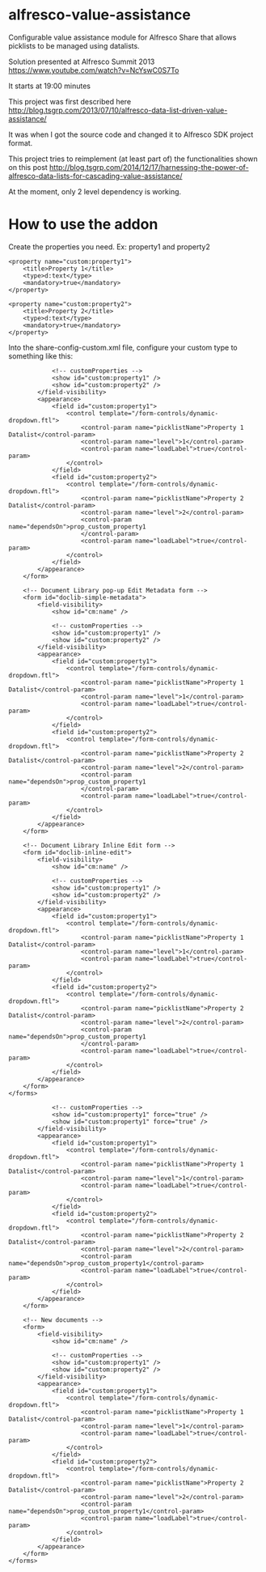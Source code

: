 alfresco-value-assistance
=========================

Configurable value assistance module for Alfresco Share that allows picklists to be managed using datalists.

Solution presented at Alfresco Summit 2013
https://www.youtube.com/watch?v=NcYswC0S7To

It starts at 19:00 minutes

This project was first described here http://blog.tsgrp.com/2013/07/10/alfresco-data-list-driven-value-assistance/

It was when I got the source code and changed it to Alfresco SDK project format.

This project tries to reimplement (at least part of) the functionalities shown on this post http://blog.tsgrp.com/2014/12/17/harnessing-the-power-of-alfresco-data-lists-for-cascading-value-assistance/

At the moment, only 2 level dependency is working.

How to use the addon
====================

Create the properties you need.
Ex: property1 and property2

	<property name="custom:property1">
		<title>Property 1</title>
		<type>d:text</type>
		<mandatory>true</mandatory>
	</property>

	<property name="custom:property2">
		<title>Property 2</title>
		<type>d:text</type>
		<mandatory>true</mandatory>
	</property>

Into the share-config-custom.xml file, configure your custom type to something like this:

<config evaluator="node-type" condition="custom:customType">
	<forms>
		<form>
			<field-visibility>
				<show id="cm:name" />

				<!-- customProperties -->
				<show id="custom:property1" />
				<show id="custom:property2" />
			</field-visibility>
			<appearance>
				<field id="custom:property1">
					<control template="/form-controls/dynamic-dropdown.ftl">
						<control-param name="picklistName">Property 1 Datalist</control-param>
						<control-param name="level">1</control-param>
						<control-param name="loadLabel">true</control-param>
					</control>
				</field>
				<field id="custom:property2">
					<control template="/form-controls/dynamic-dropdown.ftl">
						<control-param name="picklistName">Property 2 Datalist</control-param>
						<control-param name="level">2</control-param>
						<control-param name="dependsOn">prop_custom_property1
						</control-param>
						<control-param name="loadLabel">true</control-param>
					</control>
				</field>
			</appearance>
		</form>

		<!-- Document Library pop-up Edit Metadata form -->
		<form id="doclib-simple-metadata">
			<field-visibility>
				<show id="cm:name" />

				<!-- customProperties -->
				<show id="custom:property1" />
				<show id="custom:property2" />
			</field-visibility>
			<appearance>
				<field id="custom:property1">
					<control template="/form-controls/dynamic-dropdown.ftl">
						<control-param name="picklistName">Property 1 Datalist</control-param>
						<control-param name="level">1</control-param>
						<control-param name="loadLabel">true</control-param>
					</control>
				</field>
				<field id="custom:property2">
					<control template="/form-controls/dynamic-dropdown.ftl">
						<control-param name="picklistName">Property 2 Datalist</control-param>
						<control-param name="level">2</control-param>
						<control-param name="dependsOn">prop_custom_property1
						</control-param>
						<control-param name="loadLabel">true</control-param>
					</control>
				</field>
			</appearance>
		</form>

		<!-- Document Library Inline Edit form -->
		<form id="doclib-inline-edit">
			<field-visibility>
				<show id="cm:name" />

				<!-- customProperties -->
				<show id="custom:property1" />
				<show id="custom:property2" />
			</field-visibility>
			<appearance>
				<field id="custom:property1">
					<control template="/form-controls/dynamic-dropdown.ftl">
						<control-param name="picklistName">Property 1 Datalist</control-param>
						<control-param name="level">1</control-param>
						<control-param name="loadLabel">true</control-param>
					</control>
				</field>
				<field id="custom:property2">
					<control template="/form-controls/dynamic-dropdown.ftl">
						<control-param name="picklistName">Property 2 Datalist</control-param>
						<control-param name="level">2</control-param>
						<control-param name="dependsOn">prop_custom_property1
						</control-param>
						<control-param name="loadLabel">true</control-param>
					</control>
				</field>
			</appearance>
		</form>
	</forms>
</config>

<config evaluator="model-type" condition="custom:customType">
	<forms>
		<!-- Search form -->
		<form id="search">
			<field-visibility>
				<show id="cm:name" />

				<!-- customProperties -->
				<show id="custom:property1" force="true" />
				<show id="custom:property1" force="true" />
			</field-visibility>
			<appearance>
				<field id="custom:property1">
					<control template="/form-controls/dynamic-dropdown.ftl">
						<control-param name="picklistName">Property 1 Datalist</control-param>
						<control-param name="level">1</control-param>
						<control-param name="loadLabel">true</control-param>
					</control>
				</field>
				<field id="custom:property2">
					<control template="/form-controls/dynamic-dropdown.ftl">
						<control-param name="picklistName">Property 2 Datalist</control-param>
						<control-param name="level">2</control-param>
						<control-param name="dependsOn">prop_custom_property1</control-param>
						<control-param name="loadLabel">true</control-param>
					</control>
				</field>
			</appearance>
		</form>

		<!-- New documents -->
		<form>
			<field-visibility>
				<show id="cm:name" />

				<!-- customProperties -->
				<show id="custom:property1" />
				<show id="custom:property2" />
			</field-visibility>
			<appearance>
				<field id="custom:property1">
					<control template="/form-controls/dynamic-dropdown.ftl">
						<control-param name="picklistName">Property 1 Datalist</control-param>
						<control-param name="level">1</control-param>
						<control-param name="loadLabel">true</control-param>
					</control>
				</field>
				<field id="custom:property2">
					<control template="/form-controls/dynamic-dropdown.ftl">
						<control-param name="picklistName">Property 2 Datalist</control-param>
						<control-param name="level">2</control-param>
						<control-param name="dependsOn">prop_custom_property1</control-param>
						<control-param name="loadLabel">true</control-param>
					</control>
				</field>
			</appearance>
		</form>
	</forms>
</config>